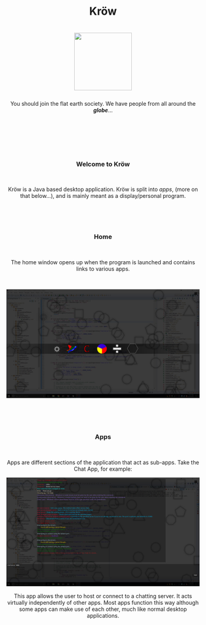 <h1 align="center">Kröw</h1>
<h1 align="center"><img width="150px" height="150px" src="https://avatars0.githubusercontent.com/u/23391923?v=3&s=460"></img></h1>
<p align="center">You should join the flat earth society. We have people from all around the <b><i>globe</i></b>...</p>
<br>
<br>
<br>
<br>
<br>
<h3 align="center">Welcome to Kröw</h3>
<br>
<p align="center">Kröw is a Java based desktop application. Kröw is split into <em>apps</em>, (more on that below...), and is mainly meant as a display/personal program.</p>
<br>
<br>
<br>
<h3 align="center">Home</h3>
<br>
<p align="center">The home window opens up when the program is launched and contains links to various apps.</p>
<br>
<p align="center"><img src="/.screenshots/v0.8.1-beta/Home.PNG"></img></p>
<br>
<br>
<br>
<h3 align="center" id="Apps">Apps</h3>
<br>
<p align="center">Apps are different sections of the application that act as sub-apps. Take the Chat App, for example:</p>
<p align="center"><img src="/.screenshots/v0.8.1-beta/ChatRoom.PNG"></img></p>
<p align="center">This app allows the user to host or connect to a chatting server. It acts virtually independently of other apps. Most apps function this way although some apps can make use of each other, much like normal desktop applications.
